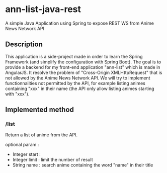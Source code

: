 # ann-list-java-rest
A simple Java Application using Spring to expose REST WS from Anime News Network API

## Description ##
This application is a side-project made in order to learn the Spring Framework (and simplify the configuration with Spring Boot).
The goal is to provide a backend for my front-end application "ann-list" which is made in AngularJS.
It resolve the problem of "Cross-Origin XMLHttpRequest" that is not allowed by the Anime News Network API.
We will try to implement functionnalities not permitted by the API, for example listing animes containing "xxx" in their name (the API only allow listing animes starting with "xxx").

## Implemented method ##
### /list ###
Return a list of anime from the API.

optional param : 
 - Integer start : 
 - Integer limit : limit the number of result 
 - String name : search anime containing the word "name" in their title
